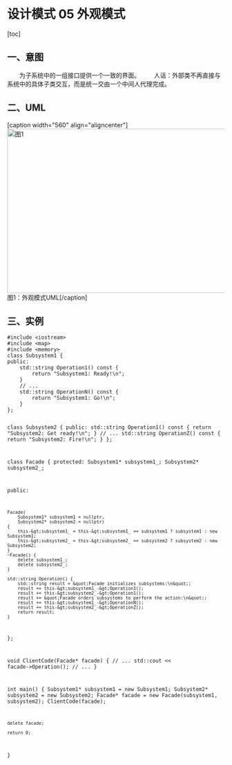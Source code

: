 # 设计模式 05 外观模式

<p>[toc]</p>
<h2>一、意图</h2>
&emsp;&emsp;为子系统中的一组接口提供一个一致的界面。
&emsp;&emsp;人话：外部类不再直接与系统中的具体子类交互，而是统一交由一个中间人代理完成。
<h2>二、UML</h2>
[caption width="560" align="aligncenter"]<img src="https://cdn.swordofmorning.com/SwordofMorning/Article%20Images/Design%20Pattern/05/structure.png" width="560" height="380" alt="图1" class="size-full" /> 图1：外观模式UML[/caption]
<h2>三、实例</h2>
<pre><code class="language-cpp">#include &lt;iostream&gt;
#include &lt;map&gt;
#include &lt;memory&gt;
class Subsystem1 {
public:
    std::string Operation1() const {
        return &quot;Subsystem1: Ready!\n&quot;;
    }
    // ...
    std::string OperationN() const {
        return &quot;Subsystem1: Go!\n&quot;;
    }
};

class Subsystem2 {
public:
    std::string Operation1() const {
        return &quot;Subsystem2: Get ready!\n&quot;;
    }
    // ...
    std::string OperationZ() const {
        return &quot;Subsystem2: Fire!\n&quot;;
    }
};

class Facade {
protected:
    Subsystem1* subsystem1_;
    Subsystem2* subsystem2_;

public:

    Facade(
        Subsystem1* subsystem1 = nullptr,
        Subsystem2* subsystem2 = nullptr)
    {
        this-&gt;subsystem1_ = this-&gt;subsystem1_ == subsystem1 ? subsystem1 : new Subsystem1;
        this-&gt;subsystem2_ = this-&gt;subsystem2_ == subsystem2 ? subsystem2 : new Subsystem2;
    }
    ~Facade() {
        delete subsystem1_;
        delete subsystem2_;
    }

    std::string Operation() {
        std::string result = &quot;Facade initializes subsystems:\n&quot;;
        result += this-&gt;subsystem1_-&gt;Operation1();
        result += this-&gt;subsystem2_-&gt;Operation1();
        result += &quot;Facade orders subsystems to perform the action:\n&quot;;
        result += this-&gt;subsystem1_-&gt;OperationN();
        result += this-&gt;subsystem2_-&gt;OperationZ();
        return result;
    }
};

void ClientCode(Facade* facade) {
    // ...
    std::cout &lt;&lt; facade-&gt;Operation();
    // ...
}

int main() {
    Subsystem1* subsystem1 = new Subsystem1;
    Subsystem2* subsystem2 = new Subsystem2;
    Facade* facade = new Facade(subsystem1, subsystem2);
    ClientCode(facade);

    delete facade;

    return 0;
}</code></pre>